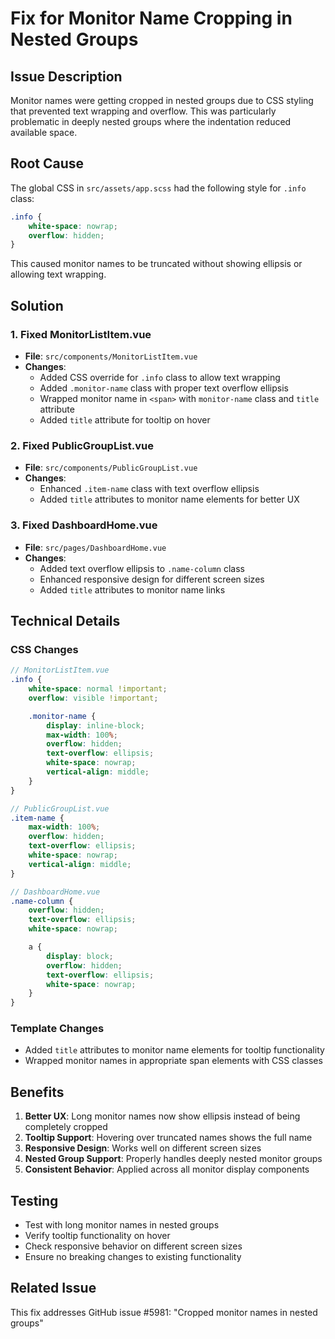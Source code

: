 # Fix for Monitor Name Cropping in Nested Groups

## Issue Description

Monitor names were getting cropped in nested groups due to CSS styling that prevented text wrapping and overflow. This was particularly problematic in deeply nested groups where the indentation reduced available space.

## Root Cause

The global CSS in `src/assets/app.scss` had the following style for `.info` class:

```scss
.info {
    white-space: nowrap;
    overflow: hidden;
}
```

This caused monitor names to be truncated without showing ellipsis or allowing text wrapping.

## Solution

### 1. Fixed MonitorListItem.vue

-   **File**: `src/components/MonitorListItem.vue`
-   **Changes**:
    -   Added CSS override for `.info` class to allow text wrapping
    -   Added `.monitor-name` class with proper text overflow ellipsis
    -   Wrapped monitor name in `<span>` with `monitor-name` class and `title` attribute
    -   Added `title` attribute for tooltip on hover

### 2. Fixed PublicGroupList.vue

-   **File**: `src/components/PublicGroupList.vue`
-   **Changes**:
    -   Enhanced `.item-name` class with text overflow ellipsis
    -   Added `title` attributes to monitor name elements for better UX

### 3. Fixed DashboardHome.vue

-   **File**: `src/pages/DashboardHome.vue`
-   **Changes**:
    -   Added text overflow ellipsis to `.name-column` class
    -   Enhanced responsive design for different screen sizes
    -   Added `title` attributes to monitor name links

## Technical Details

### CSS Changes

```scss
// MonitorListItem.vue
.info {
    white-space: normal !important;
    overflow: visible !important;

    .monitor-name {
        display: inline-block;
        max-width: 100%;
        overflow: hidden;
        text-overflow: ellipsis;
        white-space: nowrap;
        vertical-align: middle;
    }
}

// PublicGroupList.vue
.item-name {
    max-width: 100%;
    overflow: hidden;
    text-overflow: ellipsis;
    white-space: nowrap;
    vertical-align: middle;
}

// DashboardHome.vue
.name-column {
    overflow: hidden;
    text-overflow: ellipsis;
    white-space: nowrap;

    a {
        display: block;
        overflow: hidden;
        text-overflow: ellipsis;
        white-space: nowrap;
    }
}
```

### Template Changes

-   Added `title` attributes to monitor name elements for tooltip functionality
-   Wrapped monitor names in appropriate span elements with CSS classes

## Benefits

1. **Better UX**: Long monitor names now show ellipsis instead of being completely cropped
2. **Tooltip Support**: Hovering over truncated names shows the full name
3. **Responsive Design**: Works well on different screen sizes
4. **Nested Group Support**: Properly handles deeply nested monitor groups
5. **Consistent Behavior**: Applied across all monitor display components

## Testing

-   Test with long monitor names in nested groups
-   Verify tooltip functionality on hover
-   Check responsive behavior on different screen sizes
-   Ensure no breaking changes to existing functionality

## Related Issue

This fix addresses GitHub issue #5981: "Cropped monitor names in nested groups"

